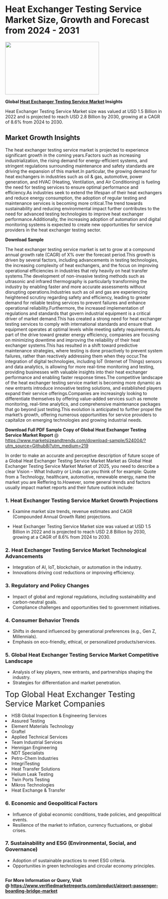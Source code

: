 <H1>Heat Exchanger Testing Service Market Size, Growth and Forecast from 2024 - 2031</H1><img class="aligncenter size-medium wp-image-584254" src="https://thirdeyenews.in/wp-content/uploads/2024/09/Global-Market-Research-300x168.jpeg" alt="" width="300" height="168" /><p><strong>Global&nbsp;<a href="https://www.marketsizeandtrends.com/download-sample/524004/?utm_source=Github8j?utm_medium=219">Heat Exchanger Testing Service Market</a> Insights</strong></p><p>Heat Exchanger Testing Service Market size was valued at USD 1.5 Billion in 2022 and is projected to reach USD 2.8 Billion by 2030, growing at a CAGR of 8.6% from 2024 to 2030.</p><p><h2>Market Growth Insights</h2> <p>The heat exchanger testing service market is projected to experience significant growth in the coming years.Factors such as increasing industrialization, the rising demand for energy-efficient systems, and stringent regulations surrounding maintenance and safety standards are driving the expansion of this market.In particular, the growing demand for heat exchangers in industries such as oil & gas, automotive, power generation, and HVAC (Heating, Ventilation, and Air Conditioning) is fueling the need for testing services to ensure optimal performance and efficiency.As industries seek to extend the lifespan of their heat exchangers and reduce energy consumption, the adoption of regular testing and maintenance services is becoming more critical.The trend towards sustainability and reducing environmental impact further contributes to the need for advanced testing technologies to improve heat exchanger performance.Additionally, the increasing adoption of automation and digital monitoring systems is expected to create new opportunities for service providers in the heat exchanger testing sector.</p> <p><strong>Download Sample</strong></p> <p>The heat exchanger testing service market is set to grow at a compound annual growth rate (CAGR) of X% over the forecast period.This growth is driven by several factors, including advancements in testing technologies, the increasing complexity of heat exchangers, and the focus on improving operational efficiencies in industries that rely heavily on heat transfer systems.The development of non-invasive testing methods such as ultrasonic and infrared thermography is particularly transforming the industry by enabling faster and more accurate assessments without disrupting operations.Industries such as oil and gas are experiencing heightened scrutiny regarding safety and efficiency, leading to greater demand for reliable testing services to prevent failures and enhance operational reliability.Furthermore, the increased implementation of regulations and standards that govern industrial equipment is a critical driver of market demand.This has created a strong need for heat exchanger testing services to comply with international standards and ensure that equipment operates at optimal levels while meeting safety requirements.As part of the drive toward greater energy efficiency, companies are focusing on minimizing downtime and improving the reliability of their heat exchanger systems.This has resulted in a shift toward predictive maintenance strategies, where testing is done proactively to prevent system failures, rather than reactively addressing them when they occur.The integration of digital technologies, including IoT (Internet of Things) sensors and data analytics, is allowing for more real-time monitoring and testing, providing businesses with valuable insights into their heat exchanger performance and enabling faster response times.The competitive landscape of the heat exchanger testing service market is becoming more dynamic as new entrants introduce innovative testing solutions, and established players expand their service offerings.Companies are increasingly looking to differentiate themselves by offering value-added services such as remote monitoring, real-time analytics, and comprehensive maintenance packages that go beyond just testing.This evolution is anticipated to further propel the market’s growth, offering numerous opportunities for service providers to capitalize on emerging technologies and growing industrial needs.</p> <p><span class=""><strong>Download Full PDF Sample Copy of Global Heat Exchanger Testing Service Market Report</strong> @ <a href="https://www.marketsizeandtrends.com/download-sample/524004/?utm_source=Github8j?utm_medium=219" target="_blank">https://www.marketsizeandtrends.com/download-sample/524004/?utm_source=Github8j?utm_medium=219</a></span></p><p>In order to make an accurate and perceptive description of future scope of a Global&nbsp;Heat Exchanger Testing Service Market Market as Global&nbsp;Heat Exchanger Testing Service Market Market of 2025, you need to describe a clear Vision &ndash; What Industry or Linda can you think of for example: Quote from a Technology, healthcare, automotive, renewable energy, name the market you are Reffering to.However, some general trends and factors usually impact market reports and their future outlook include:</p><h3>1.&nbsp;<strong>Heat Exchanger Testing Service Market Growth Projections</strong></h3><ul><li>Examine market size trends, revenue estimates and CAGR (Compounded Annual Growth Rate) projections.</li><li><p>Heat Exchanger Testing Service Market size was valued at USD 1.5 Billion in 2022 and is projected to reach USD 2.8 Billion by 2030, growing at a CAGR of 8.6% from 2024 to 2030.</p></li></ul><h3>2.&nbsp;<strong>Heat Exchanger Testing Service Market Technological Advancements</strong></h3><ul><li>Integration of AI, IoT, blockchain, or automation in the industry.</li><li>Innovations driving cost reductions or improving efficiency.</li></ul><h3>3.&nbsp;<strong>Regulatory and Policy Changes</strong></h3><ul><li>Impact of global and regional regulations, including sustainability and carbon-neutral goals.</li><li>Compliance challenges and opportunities tied to government initiatives.</li></ul><h3>4.&nbsp;<strong>Consumer Behavior Trends</strong></h3><ul><li>Shifts in demand influenced by generational preferences (e.g., Gen Z, Millennials).</li><li>Emphasis on eco-friendly, ethical, or personalized products/services.</li></ul><h3>5.&nbsp;<strong>Global Heat Exchanger Testing Service Market Competitive Landscape</strong></h3><ul><li>Analysis of key players, new entrants, and partnerships shaping the industry.</li><li>Strategies for differentiation and market penetration.</li></ul><p data-pm-slice="1 1 []"><span style="color: inherit; font-family: inherit; font-size: 25px;">Top Global Heat Exchanger Testing Service Market Companies</span></p><div class="" data-test-id=""><p><li>HSB Global Inspection & Engineering Services</li><li> Assured Testing</li><li> Element Materials Technology</li><li> Graftel</li><li> Applied Technical Services</li><li> Team Industrial Services</li><li> Hennigan Engineering</li><li> NDT Specialists</li><li> Petro-Chem Industries</li><li> IntegriTesting</li><li> Heat Transfer Solutions</li><li> Helium Leak Testing</li><li> Twin Ports Testing</li><li> Mikros Technologies</li><li> Heat Exchange & Transfer</li></p></div><h3>6.&nbsp;<strong>Economic and Geopolitical Factors</strong></h3><ul><li>Influence of global economic conditions, trade policies, and geopolitical events.</li><li>Resilience of the market to inflation, currency fluctuations, or global crises.</li></ul><h3>7.&nbsp;<strong>Sustainability and ESG (Environmental, Social, and Governance)</strong></h3><ul><li>Adoption of sustainable practices to meet ESG criteria.</li><li>Opportunities in green technologies and circular economy principles.</li></ul><h2><strong style="font-size: 14px;">For More Information or Query, Visit @&nbsp;</strong><a style="background-color: #ffffff; font-size: 14px;" href="https://www.marketsizeandtrends.com/report/heat-exchanger-testing-service-market/" target="_blank">https://www.verifiedmarketreports.com/product/airport-passenger-boarding-bridge-market</a></h2>